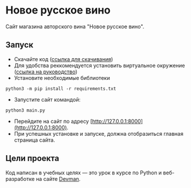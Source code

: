 # Новое русское вино

Сайт магазина авторского вина "Новое русское вино".

## Запуск

- Скачайте код ([ссылка для скачивания](https://codeload.github.com/5nail000/devman_01_wine/zip/refs/heads/master))
- Для удобства реккомендуется установить виртуальное окружение ([ссылка на руководство](https://fixmypc.ru/post/sozdanie-virtualnogo-okruzheniia-v-python-3-s-venv-i-virtualenv/?ysclid=l7udz3aqdd57938214#efd7))
- Установите необходимые библиотеки
```
python3 -m pip install -r requirements.txt
```
- Запустите сайт командой:
```
python3 main.py
```
- Перейдите на сайт по адресу [http://127.0.0.1:8000](http://127.0.0.1:8000).
- При успешных установке и запуске, должна отобразиться главная страница сайта.

## Цели проекта

Код написан в учебных целях — это урок в курсе по Python и веб-разработке на сайте [Devman](https://dvmn.org).
